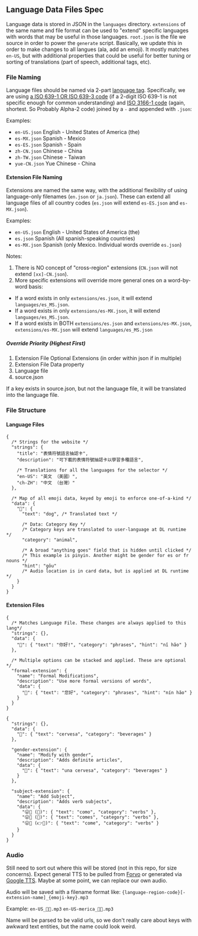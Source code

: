 ## Language Data Files Spec

Language data is stored in JSON in the `languages` directory. `extensions` of the same name and file format can be used to "extend" specific languages with words that may be useful in those languages. `root.json` is the file we source in order to power the `generate` script. Basically, we update this in order to make changes to all langues (ala, add an emoji). It mostly matches `en-US`, but with additional properties that could be useful for better tuning or sorting of translations (part of speech, additional tags, etc).

### File Naming

Language files should be named via 2-part [language tag](https://www.rfc-editor.org/rfc/rfc5646.html#section-2.1). Specifically, we are using [a ISO 639-1 OR ISO 639-3 code](https://en.wikipedia.org/wiki/List_of_ISO_639-1_codes) (if a 2-digit ISO 639-1 is not specific enough for common understanding) and [ISO 3166-1 code](https://www.iso.org/obp/ui/#search/code/) (again, shortest. So Probably Alpha-2 code) joined by a `-` and appended with `.json`:

Examples:

- `en-US.json` English - United States of America (the)
- `es-MX.json` Spanish - Mexico
- `es-ES.json` Spanish - Spain
- `zh-CN.json` Chinese - China
- `zh-TW.json` Chinese - Taiwan
- `yue-CN.json` Yue Chinese - China

#### Extension File Naming

Extensions are named the same way, with the additional flexibility of using language-only filenames (`en.json` or `ja.json`). These can extend all language files of all country codes (`es.json` will extend `es-ES.json` and `es-MX.json`).

Examples:

- `en-US.json` English - United States of America (the)
- `es.json` Spanish (All spanish-speaking countries)
- `es-MX.json` Spanish (only Mexico. Individual words override `es.json`)

Notes:

1. There is NO concept of "cross-region" extensions (`CN.json` will not extend `[xx]-CN.json`).
2. More specific extensions will override more general ones on a word-by-word basis:

- If a word exists in only `extensions/es.json`, it will extend `languages/es_MS.json`.
- If a word exists in only `extensions/es-MX.json`, it will extend `languages/es_MS.json`.
- If a word exists in BOTH `extensions/es.json` and `extensions/es-MX.json`, `extensions/es-MX.json` will extend `languages/es_MS.json`

##### Override Priority (Highest First)

1. Extension File Optional Extensions (in order within json if in multiple)
2. Extension File Data property
3. Language file
4. source.json

If a key exists in source.json, but not the language file, it will be translated into the language file.

### File Structure

#### Language Files

```jsonc
{
  /* Strings for the website */
  "strings": {
    "title": "表情符號語言抽認卡",
    "description": "可下載的表情符號抽認卡以學習多種語言",

    /* Translations for all the languages for the selector */
    "en-US": "英文 （美國）",
    "ch-ZH": "中文 （台灣）"
  },

  /* Map of all emoji data, keyed by emoji to enforce one-of-a-kind */
  "data": {
    "🐶": {
      "text": "dog", /* Translated text */

      /* Data: Category Key */
      /* Category keys are translated to user-language at DL runtime */
      "category": "animal",

      /* A broad "anything goes" field that is hidden until clicked */
      /* This example is pinyin. Another might be gender for es or fr nouns */
      "hint": "gǒu"
      /* Audio location is in card data, but is applied at DL runtime */
    }
  }
}
```

#### Extension Files

```jsonc
{
  /* Matches Language File. These changes are always applied to this lang*/
  "strings": {},
  "data": {
    "👋": { "text": "你好!", "category": "phrases", "hint": "nĭ hăo" }
  },

  /* Multiple options can be stacked and applied. These are optional */
  "formal-extension": {
    "name": "Formal Modifications",
    "description": "Use more formal versions of words",
    "data": {
      "👋": { "text": "您好", "category": "phrases", "hint": "nín hăo" }
    }
  }
}
```

```jsonc
{
  "strings": {},
  "data": {
    "🍺": { "text": "cervesa", "category": "beverages" }
  },

  "gender-extension": {
    "name": "Modify with gender",
    "description": "Adds definite articles",
    "data": {
      "🍺": { "text": "una cervesa", "category": "beverages" }
    }
  },

  "subject-extension": {
    "name": "Add Subject",
    "description": "Adds verb subjects",
    "data": {
      "😮🍔 (🙋)": { "text": "como", "category": "verbs" },
      "😮🍔 (🫵)": { "text": "comes", "category": "verbs" },
      "😮🍔 (👉🧍)": { "text": "come", "category": "verbs" }
    }
  }
}
```

### Audio

Still need to sort out where this will be stored (not in this repo, for size concerns). Expect general TTS to be pulled from [Forvo](https://api.forvo.com/) or generated via [Google TTS](https://cloud.google.com/text-to-speech). Maybe at some point, we can replace our own audio.

Audio will be saved with a filename format like: `{language-region-code}[-extension-name]_{emoji-key}.mp3`

Example: `en-US_📏🐜.mp3` `en-US-merica_📏🐜.mp3`

Name will be parsed to be valid urls, so we don't really care about keys with awkward text entities, but the name could look weird.
